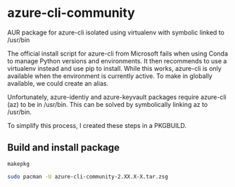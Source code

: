 # azure-cli-community
AUR package for azure-cli isolated using virtualenv with symbolic linked to /usr/bin

The official install script for azure-cli from Microsoft fails when using Conda
to manage Python versions and environments. It then recommends to use a virtualenv
instead and use pip to install. While this works, azure-cli is only available when
the environment is currently active. To make in globally available, we could create
an alias.

Unfortunately, azure-identiy and azure-keyvault packages require azure-cli (az) to be
in /usr/bin. This can be solved by symbolically linking az to /usr/bin.

To simplify this process, I created these steps in a PKGBUILD.

## Build and install package

```bash
makepkg

sudo pacman -U azure-cli-community-2.XX.X-X.tar.zsg
```

